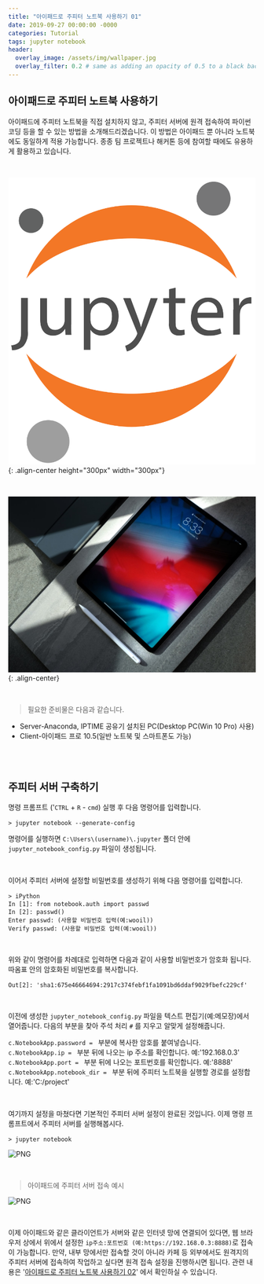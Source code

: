 ```yaml
---
title: "아이패드로 주피터 노트북 사용하기 01"
date: 2019-09-27 00:00:00 -0000
categories: Tutorial
tags: jupyter notebook
header:
  overlay_image: /assets/img/wallpaper.jpg
  overlay_filter: 0.2 # same as adding an opacity of 0.5 to a black background
---
```


## 아이패드로 주피터 노트북 사용하기

아이패드에 주피터 노트북을 직접 설치하지 않고, 주피터 서버에 원격 접속하여 파이썬 코딩 등을 할 수 있는 방법을 소개해드리겠습니다. 이 방법은 아이패드 뿐 아니라 노트북에도 동일하게 적용 가능합니다. 종종 팀 프로젝트나 해커톤 등에 참여할 때에도 유용하게 활용하고 있습니다.

<br>

![PNG](/assets/img/post_img/2019-09-27-coding_on_ipad_01/img_logo.PNG){: .align-center height="300px" width="300px"}

<br>

![PNG](/assets/img/post_img/2019-09-27-coding_on_ipad_01/img_01.PNG){: .align-center}

<br>


> 필요한 준비물은 다음과 같습니다.

- Server-Anaconda, IPTIME 공유기 설치된 PC(Desktop PC(Win 10 Pro) 사용)
- Client-아이패드 프로 10.5(일반 노트북 및 스마트폰도 가능)

<br><br>

## 주피터 서버 구축하기

명령 프롬프트 ('```CTRL``` + ```R``` - ```cmd```) 실행 후  다음 명령어를 입력합니다.

```
> jupyter notebook --generate-config
```

명령어를 실행하면 ```C:\Users\(username)\.jupyter``` 폴더 안에 ```jupyter_notebook_config.py``` 파일이 생성됩니다.

<br>

이어서 주피터 서버에 설정할 비밀번호를 생성하기 위해 다음 명령어를 입력합니다.

```
> iPython
In [1]: from notebook.auth import passwd
In [2]: passwd()
Enter passwd: (사용할 비밀번호 입력(예:wooil))
Verify passwd: (사용할 비밀번호 입력(예:wooil))
```

<br>

위와 같이 명령어를 차례대로 입력하면 다음과 같이 사용할 비밀번호가 암호화 됩니다. 따옴표 안의 암호화된 비밀번호를 복사합니다.

```
Out[2]: 'sha1:675e46664694:2917c374febf1fa1091bd6ddaf9029fbefc229cf'
```

<br>

이전에 생성한 ```jupyter_notebook_config.py``` 파일을 텍스트 편집기(예:메모장)에서 열어줍니다. 다음의 부분을 찾아 주석 처리 ```#``` 를 지우고 알맞게 설정해줍니다.

```c.NotebookApp.password = ``` 부분에 복사한 암호를 붙여넣습니다.  
```c.NotebookApp.ip = ``` 부분 뒤에 나오는 ip 주소를 확인합니다. 예:'192.168.0.3'  
```c.NotebookApp.port = ``` 부분 뒤에 나오는 포트번호를 확인합니다. 예:'8888'  
```c.NotebookApp.notebook_dir = ``` 부분 뒤에 주피터 노트북을 실행할 경로를 설정합니다. 예:'C:/project'  

<br>

여기까지 설정을 마쳤다면 기본적인 주피터 서버 설정이 완료된 것입니다. 이제 명령 프롬프트에서 주피터 서버를 실행해봅시다.

```
> jupyter notebook
```
![PNG](/assets/img/post_img/2019-09-27-coding_on_ipad_01/img_02.PNG)

<br>

> 아이패드에 주피터 서버 접속 예시

![PNG](/assets/img/post_img/2019-09-27-coding_on_ipad_01/img_03.PNG)

<br>

이제 아이패드와 같은 클라이언트가 서버와 같은 인터넷 망에 연결되어 있다면, 웹 브라우저 상에서 위에서 설정한 ```ip주소:포트번호 (예:https://192.168.0.3:8888)```로 접속이 가능합니다. 만약, 내부 망에서만 접속할 것이 아니라 카페 등 외부에서도 원격지의 주피터 서버에 접속하여 작업하고 싶다면 원격 접속 설정을 진행하시면 됩니다. 관련 내용은 '[아이패드로 주피터 노트북 사용하기 02](https://wooiljeong.github.io/tutorial/coding_on_ipad_02/)' 에서 확인하실 수 있습니다.
